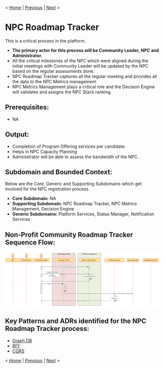< [Home](../README.md) | [Previous](./9_Arch_NonProfitCommunityRegistration.md) | [Next](./11_Arch_NonProfitCommunityNetworkingHUB.md) >

#  NPC Roadmap Tracker
This is a critical process in the platform. 

- **The primary actor for this process will be Community Leader, NPC and Administrator.** 
- All the critical milestones of the NPC which were aligned during the initial meetings with Community Leader will be updated by the NPC based on the regular assessments done. 
- NPC Roadmap Tracker captures all the regular meeting and provides all the data to the NPC Metrics management.
- NPC Metrics Management plays a critical role and the Decision Engine will validates and assigns the NPC Stack ranking.

## Prerequisites:
- NA

## Output:

- Completion of Program Offering services per candidate.
- Helps in NPC Capacity Planning 
- Administrator will be able to assess the bandwidth of the NPC.

## Subdomain and Bounded Context:

Below are the Core, Generic and Supporting Subdomains which get involved for the NPC registration process.

- **Core Subdomain:** NA
- **Supporting Subdomain:** NPC Roadmap Tracker, NPC Metrics Management, Decision Engine
- **Generic Subdomains:** Platform Services, Status Manager, Notification Services

## Non-Profit Community Roadmap Tracker Sequence Flow:



<p align="center">
  <img src="..//Images/Non-ProfitCommunityRoadmapTrackerSequenceFlow.png" />
</p>

## Key Patterns and ADRs identified for the  NPC Roadmap Tracker process:

- [Graph DB](../ADRs/ADR007_GraphDB.md)
- [BFF](../ADRs/ADR012_BFF.md)
- [CQRS](../ADRs/ADR013_CQRS.md)

< [Home](../README.md) | [Previous](./9_Arch_NonProfitCommunityRegistration.md) | [Next](./11_Arch_NonProfitCommunityNetworkingHUB.md) >
